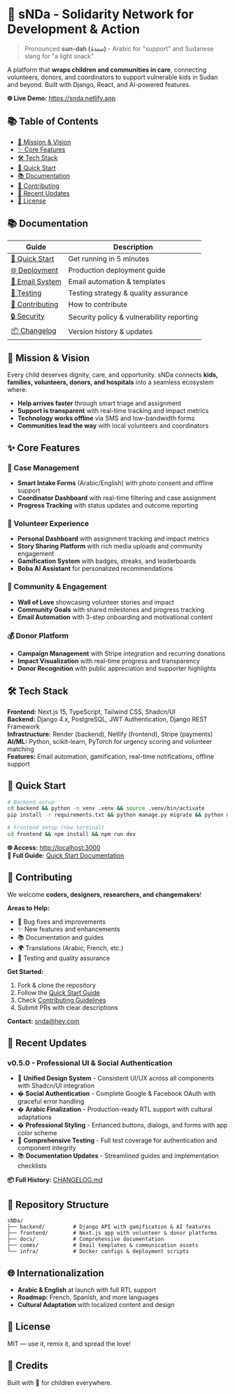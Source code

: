 # 🥪 sNDa - Solidarity Network for Development & Action

> Pronounced **sun-dah (سندة)** - Arabic for "support" and Sudanese slang for "a light snack"

A platform that **wraps children and communities in care**, connecting volunteers, donors, and coordinators to support vulnerable kids in Sudan and beyond. Built with Django, React, and AI-powered features.

**🌐 Live Demo:** <https://snda.netlify.app>

## 📚 Table of Contents

- [🎯 Mission & Vision](#-mission--vision)
- [✨ Core Features](#-core-features)
- [🛠 Tech Stack](#-tech-stack)
- [🚀 Quick Start](#-quick-start)
- [📚 Documentation](#-documentation)
- [🤝 Contributing](#-contributing)
- [🌟 Recent Updates](#-recent-updates)
- [📜 License](#-license)

## 📚 Documentation

| Guide | Description |
|-------|-------------|
| [🚀 Quick Start](./docs/QUICK_START.md) | Get running in 5 minutes |
| [🌐 Deployment](./docs/DEPLOYMENT_GUIDE.md) | Production deployment guide |
| [📧 Email System](./docs/EMAIL_SYSTEM.md) | Email automation & templates |
| [🧪 Testing](./docs/TESTING.md) | Testing strategy & quality assurance |
| [🤝 Contributing](./docs/CONTRIBUTING.md) | How to contribute |
| [🔒 Security](./docs/SECURITY.md) | Security policy & vulnerability reporting |
| [📦 Changelog](./docs/CHANGELOG.md) | Version history & updates |

## 🎯 Mission & Vision

Every child deserves dignity, care, and opportunity. sNDa connects **kids, families, volunteers, donors, and hospitals** into a seamless ecosystem where:

- **Help arrives faster** through smart triage and assignment
- **Support is transparent** with real-time tracking and impact metrics
- **Technology works offline** via SMS and low-bandwidth forms
- **Communities lead the way** with local volunteers and coordinators

## ✨ Core Features

### 🎯 Case Management

- **Smart Intake Forms** (Arabic/English) with photo consent and offline support
- **Coordinator Dashboard** with real-time filtering and case assignment
- **Progress Tracking** with status updates and outcome reporting

### 👥 Volunteer Experience

- **Personal Dashboard** with assignment tracking and impact metrics
- **Story Sharing Platform** with rich media uploads and community engagement
- **Gamification System** with badges, streaks, and leaderboards
- **Boba AI Assistant** for personalized recommendations

### 🌟 Community & Engagement

- **Wall of Love** showcasing volunteer stories and impact
- **Community Goals** with shared milestones and progress tracking
- **Email Automation** with 3-step onboarding and motivational content

### 💰 Donor Platform

- **Campaign Management** with Stripe integration and recurring donations
- **Impact Visualization** with real-time progress and transparency
- **Donor Recognition** with public appreciation and supporter highlights

## 🛠 Tech Stack

**Frontend:** Next.js 15, TypeScript, Tailwind CSS, Shadcn/UI  
**Backend:** Django 4.x, PostgreSQL, JWT Authentication, Django REST Framework  
**Infrastructure:** Render (backend), Netlify (frontend), Stripe (payments)  
**AI/ML:** Python, scikit-learn, PyTorch for urgency scoring and volunteer matching  
**Features:** Email automation, gamification, real-time notifications, offline support

## 🚀 Quick Start

```bash
# Backend setup
cd backend && python -m venv .venv && source .venv/bin/activate
pip install -r requirements.txt && python manage.py migrate && python manage.py runserver

# Frontend setup (new terminal)
cd frontend && npm install && npm run dev
```

**🌐 Access:** <http://localhost:3000>  
**📖 Full Guide:** [Quick Start Documentation](./docs/QUICK_START.md)

## 🤝 Contributing

We welcome **coders, designers, researchers, and changemakers**!

**Areas to Help:**

- 🐛 Bug fixes and improvements
- ✨ New features and enhancements
- 📚 Documentation and guides
- 🌍 Translations (Arabic, French, etc.)
- 🧪 Testing and quality assurance

**Get Started:**

1. Fork & clone the repository
2. Follow the [Quick Start Guide](./docs/QUICK_START.md)
3. Check [Contributing Guidelines](./docs/CONTRIBUTING.md)
4. Submit PRs with clear descriptions

**Contact:** <snda@hey.com>

## 🌟 Recent Updates

### v0.5.0 - Professional UI & Social Authentication

- 🎨 **Unified Design System** - Consistent UI/UX across all components with Shadcn/UI integration
- � **Social Authentication** - Complete Google & Facebook OAuth with graceful error handling
- � **Arabic Finalization** - Production-ready RTL support with cultural adaptations
- � **Professional Styling** - Enhanced buttons, dialogs, and forms with app color scheme
- 🧪 **Comprehensive Testing** - Full test coverage for authentication and component integrity
- 📚 **Documentation Updates** - Streamlined guides and implementation checklists

**📦 Full History:** [CHANGELOG.md](./docs/CHANGELOG.md)

## 📂 Repository Structure

```plaintext
sNDa/
├── backend/         # Django API with gamification & AI features
├── frontend/        # Next.js app with volunteer & donor platforms
├── docs/            # Comprehensive documentation
├── comms/           # Email templates & communication assets
└── infra/           # Docker configs & deployment scripts
```

## 🌐 Internationalization

- **Arabic & English** at launch with full RTL support
- **Roadmap:** French, Spanish, and more languages
- **Cultural Adaptation** with localized content and design

## 📜 License

MIT — use it, remix it, and spread the love!

## 📝 Credits

Built with 💖 for children everywhere.
